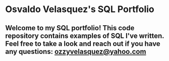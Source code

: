 # Osvaldo Velasquez's SQL Portfolio

## Welcome to my SQL portfolio! This code repository contains examples of SQL I've written. Feel free to take a look and reach out if you have any questions: ozzyvelasquez@yahoo.com
